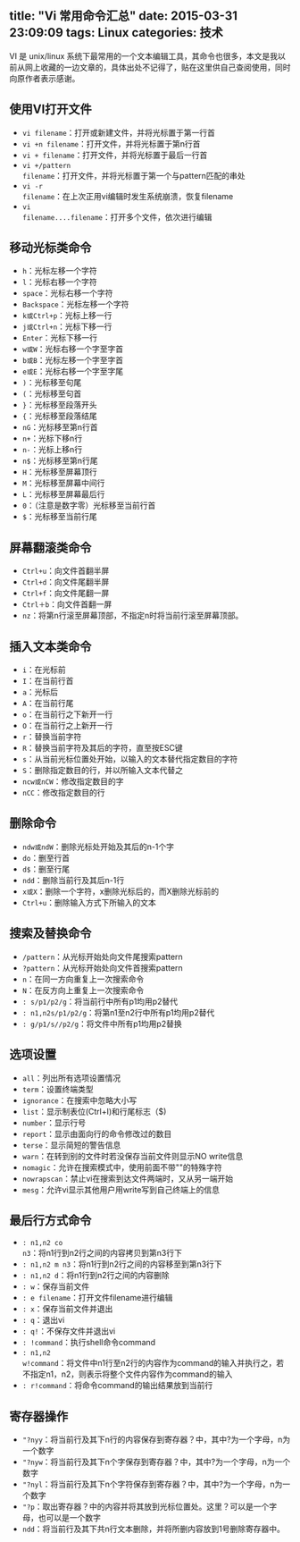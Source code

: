 title: "Vi 常用命令汇总"
date: 2015-03-31 23:09:09
tags: Linux
categories: 技术
---

VI 是 unix/linux 系统下最常用的一个文本编辑工具，其命令也很多，本文是我以前从网上收藏的一边文章的，具体出处不记得了，贴在这里供自己查阅使用，同时向原作者表示感谢。

<!-- more -->

## 使用VI打开文件 

- <code>vi filename</code>：打开或新建文件，并将光标置于第一行首 
- <code>vi +n filename</code>：打开文件，并将光标置于第n行首 
- <code>vi + filename</code>：打开文件，并将光标置于最后一行首 
- <code>vi +/pattern filename</code>：打开文件，并将光标置于第一个与pattern匹配的串处 
- <code>vi -r filename</code>：在上次正用vi编辑时发生系统崩溃，恢复filename 
- <code>vi filename....filename</code>：打开多个文件，依次进行编辑 

## 移动光标类命令

- <code>h</code>：光标左移一个字符 
- <code>l</code>：光标右移一个字符 
- <code>space</code>：光标右移一个字符 
- <code>Backspace</code>：光标左移一个字符 
- <code>k或Ctrl+p</code>：光标上移一行 
- <code>j或Ctrl+n</code>：光标下移一行 
- <code>Enter</code>：光标下移一行 
- <code>w或W</code>：光标右移一个字至字首 
- <code>b或B</code>：光标左移一个字至字首 
- <code>e或E</code>：光标右移一个字至字尾 
- <code>)</code>：光标移至句尾 
- <code>(</code>：光标移至句首 
- <code>}</code>：光标移至段落开头 
- <code>{</code>：光标移至段落结尾 
- <code>nG</code>：光标移至第n行首 
- <code>n+</code>：光标下移n行 
- <code>n-</code>：光标上移n行 
- <code>n$</code>：光标移至第n行尾 
- <code>H</code>：光标移至屏幕顶行 
- <code>M</code>：光标移至屏幕中间行 
- <code>L</code>：光标移至屏幕最后行 
- <code>0</code>：（注意是数字零）光标移至当前行首 
- <code>$</code>：光标移至当前行尾 

## 屏幕翻滚类命令 

- <code>Ctrl+u</code>：向文件首翻半屏 
- <code>Ctrl+d</code>：向文件尾翻半屏 
- <code>Ctrl+f</code>：向文件尾翻一屏 
- <code>Ctrl＋b</code>：向文件首翻一屏 
- <code>nz</code>：将第n行滚至屏幕顶部，不指定n时将当前行滚至屏幕顶部。 

## 插入文本类命令

- <code>i</code>：在光标前 
- <code>I</code>：在当前行首 
- <code>a</code>：光标后 
- <code>A</code>：在当前行尾 
- <code>o</code>：在当前行之下新开一行 
- <code>O</code>：在当前行之上新开一行 
- <code>r</code>：替换当前字符 
- <code>R</code>：替换当前字符及其后的字符，直至按ESC键 
- <code>s</code>：从当前光标位置处开始，以输入的文本替代指定数目的字符 
- <code>S</code>：删除指定数目的行，并以所输入文本代替之 
- <code>ncw或nCW</code>：修改指定数目的字 
- <code>nCC</code>：修改指定数目的行 

## 删除命令 

- <code>ndw或ndW</code>：删除光标处开始及其后的n-1个字 
- <code>do</code>：删至行首 
- <code>d$</code>：删至行尾 
- <code>ndd</code>：删除当前行及其后n-1行 
- <code>x或X</code>：删除一个字符，x删除光标后的，而X删除光标前的 
- <code>Ctrl+u</code>：删除输入方式下所输入的文本 

## 搜索及替换命令 

- <code>/pattern</code>：从光标开始处向文件尾搜索pattern 
- <code>?pattern</code>：从光标开始处向文件首搜索pattern 
- <code>n</code>：在同一方向重复上一次搜索命令 
- <code>N</code>：在反方向上重复上一次搜索命令 
- <code>: s/p1/p2/g</code>：将当前行中所有p1均用p2替代 
- <code>: n1,n2s/p1/p2/g</code>：将第n1至n2行中所有p1均用p2替代 
- <code>: g/p1/s//p2/g</code>：将文件中所有p1均用p2替换 

## 选项设置 

- <code>all</code>：列出所有选项设置情况 
- <code>term</code>：设置终端类型 
- <code>ignorance</code>：在搜索中忽略大小写 
- <code>list</code>：显示制表位(Ctrl+I)和行尾标志（$) 
- <code>number</code>：显示行号 
- <code>report</code>：显示由面向行的命令修改过的数目 
- <code>terse</code>：显示简短的警告信息 
- <code>warn</code>：在转到别的文件时若没保存当前文件则显示NO write信息 
- <code>nomagic</code>：允许在搜索模式中，使用前面不带"\"的特殊字符 
- <code>nowrapscan</code>：禁止vi在搜索到达文件两端时，又从另一端开始 
- <code>mesg</code>：允许vi显示其他用户用write写到自己终端上的信息 

## 最后行方式命令 

- <code>: n1,n2 co n3</code>：将n1行到n2行之间的内容拷贝到第n3行下 
- <code>: n1,n2 m n3</code>：将n1行到n2行之间的内容移至到第n3行下 
- <code>: n1,n2 d</code>：将n1行到n2行之间的内容删除 
- <code>: w</code>：保存当前文件 
- <code>: e filename</code>：打开文件filename进行编辑 
- <code>: x</code>：保存当前文件并退出 
- <code>: q</code>：退出vi 
- <code>: q!</code>：不保存文件并退出vi 
- <code>: !command</code>：执行shell命令command 
- <code>: n1,n2 w!command</code>：将文件中n1行至n2行的内容作为command的输入并执行之，若不指定n1，n2，则表示将整个文件内容作为command的输入 
- <code>: r!command</code>：将命令command的输出结果放到当前行 

## 寄存器操作 

- <code>"?nyy</code>：将当前行及其下n行的内容保存到寄存器？中，其中?为一个字母，n为一个数字 
- <code>"?nyw</code>：将当前行及其下n个字保存到寄存器？中，其中?为一个字母，n为一个数字 
- <code>"?nyl</code>：将当前行及其下n个字符保存到寄存器？中，其中?为一个字母，n为一个数字 
- <code>"?p</code>：取出寄存器？中的内容并将其放到光标位置处。这里？可以是一个字母，也可以是一个数字 
- <code>ndd</code>：将当前行及其下共n行文本删除，并将所删内容放到1号删除寄存器中。

